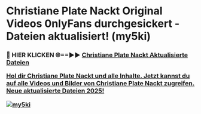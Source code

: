 # Christiane Plate Nackt Original Videos 0nlyFans durchgesickert - Dateien aktualisiert! (my5ki)

<h3>🔴 HIER KLICKEN 🌐==►► <a href="https://tinyurl.com/h6vf6nb8" rel="nofollow">Christiane Plate Nackt Aktualisierte Dateien

Hol dir Christiane Plate Nackt und alle Inhalte. Jetzt kannst du auf alle Videos und Bilder von Christiane Plate Nackt zugreifen. Neue aktualisierte Dateien 2025!

[![my5ki](https://i.imgur.com/sD4kR3V.gif)](https://tinyurl.com/h6vf6nb8)
